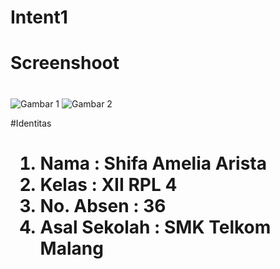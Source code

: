 # Intent1 <h1>

# Screenshoot <h1>
![Gambar 1](http://imageshack.com/a/img921/5950/yTVBve.jpg)
![Gambar 2](http://imageshack.com/a/img921/4736/K9n4ug.jpg)

#Identitas<h1> 
1. Nama : Shifa Amelia Arista 
2. Kelas : XII RPL 4 
3. No. Absen : 36 
4. Asal Sekolah : SMK Telkom Malang
